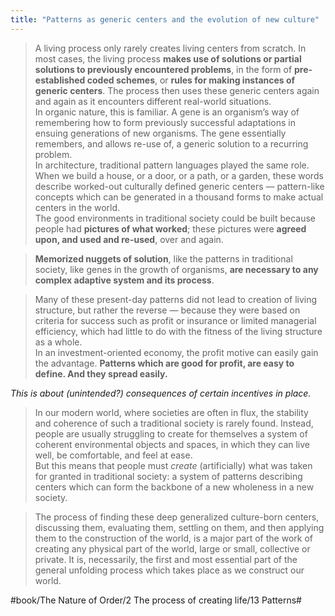 ```yaml
---
title: "Patterns as generic centers and the evolution of new culture"
---
```


> A living process only rarely creates living centers from scratch. In most cases, the living process **makes use of solutions or partial solutions to previously encountered problems**, in the form of **pre-established coded schemes**, or **rules for making instances of generic centers**. The process then uses these generic centers again and again as it encounters different real-world situations.  
> In organic nature, this is familiar. A gene is an organism’s way of remembering how to form previously successful adaptations in ensuing generations of new organisms. The gene essentially remembers, and allows re-use of, a generic solution to a recurring problem.  
> In architecture, traditional pattern languages played the same role. When we build a house, or a door, or a path, or a garden, these words describe worked-out culturally defined generic centers — pattern-like concepts which can be generated in a thousand forms to make actual centers in the world.  
> The good environments in traditional society could be built because people had **pictures of what worked**; these pictures were **agreed upon, and used and re-used**, over and again.  

> **Memorized nuggets of solution**, like the patterns in traditional society, like genes in the growth of organisms, **are necessary to any complex adaptive system and its process**.  

> Many of these present-day patterns did not lead to creation of living structure, but rather the reverse — because they were based on criteria for success such as profit or insurance or limited managerial efficiency, which had little to do with the fitness of the living structure as a whole.  
> In an investment-oriented economy, the profit motive can easily gain the advantage. **Patterns which are good for profit, are easy to define. And they spread easily.**  

*This is about (unintended?) consequences of certain incentives in place.*

> In our modern world, where societies are often in flux, the stability and coherence of such a traditional society is rarely found. Instead, people are usually struggling to create for themselves a system of coherent environmental objects and spaces, in which they can live well, be comfortable, and feel at ease.  
> But this means that people must *create* (artificially) what was taken for granted in traditional society: a system of patterns describing centers which can form the backbone of a new wholeness in a new society.  

> The process of finding these deep generalized culture-born centers, discussing them, evaluating them, settling on them, and then applying them to the construction of the world, is a major part of the work of creating any physical part of the world, large or small, collective or private. It is, necessarily, the first and most essential part of the general unfolding process which takes place as we construct our world.  

#book/The Nature of Order/2 The process of creating life/13 Patterns#